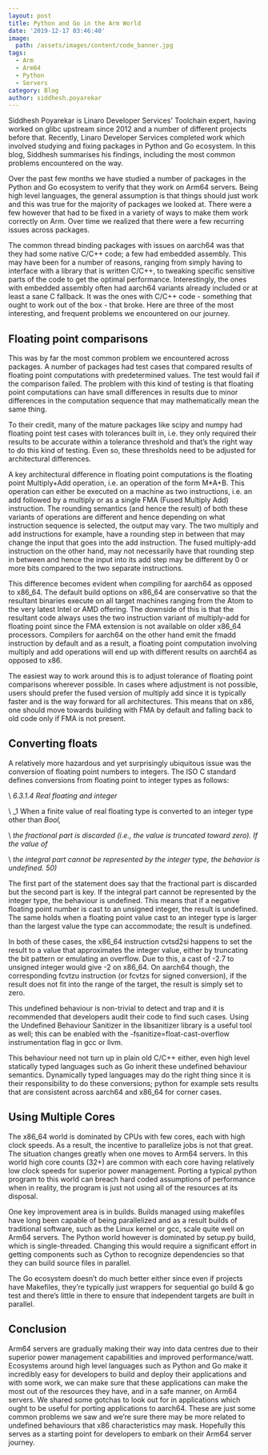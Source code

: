 ```yaml
---
layout: post
title: Python and Go in the Arm World
date: '2019-12-17 03:46:40'
image:
  path: /assets/images/content/code_banner.jpg
tags:
  - Arm
  - Arm64
  - Python
  - Servers
category: Blog
author: siddhesh.poyarekar
---
```

Siddhesh Poyarekar is Linaro Developer Services' Toolchain expert, having worked on glibc upstream since 2012 and a number of different projects before that. Recently, Linaro Developer Services completed work which involved studying and fixing packages in Python and Go ecosystem. In this blog, Siddhesh summarises his findings, including the most common problems encountered on the way. 

Over the past few months we have studied a number of packages in the Python and Go ecosystem to verify that they work on Arm64 servers. Being high level languages, the general assumption is that things should just work and this was true for the majority of packages we looked at. There were a few however that had to be fixed in a variety of ways to make them work correctly on Arm.  Over time we realized that there were a few recurring issues across packages.

The common thread binding packages with issues on aarch64 was that they had some native C/C++ code; a few had embedded assembly.  This may have been for a number of reasons, ranging from simply having to interface with a library that is written C/C++, to tweaking specific sensitive parts of the code to get the optimal performance.  Interestingly, the ones with embedded assembly often had aarch64 variants already included or at least a sane C fallback. It was the ones with C/C++ code - something that ought to work out of the box - that broke.  Here are three of the most interesting, and frequent problems we encountered on our journey.

## Floating point comparisons

This was by far the most common problem we encountered across packages. A number of packages had test cases that compared results of floating point computations with predetermined values. The test would fail if the comparison failed. The problem with this kind of testing is that floating point computations can have small differences in results due to minor differences in the computation sequence that may mathematically mean the same thing.

To their credit, many of the mature packages like scipy and numpy had floating point test cases with tolerances built in, i.e. they only required their results to be accurate within a tolerance threshold and that’s the right way to do this kind of testing. Even so, these thresholds need to be adjusted for architectural differences.

A key architectural difference in floating point computations is the floating point Multiply+Add operation, i.e. an operation of the form M*A+B. This operation can either be executed on a machine as two instructions, i.e. an add followed by a multiply or as a single FMA (Fused Multiply Add) instruction.  The rounding semantics (and hence the result) of both these variants of operations are different and hence depending on what instruction sequence is selected, the output may vary.  The two multiply and add instructions for example, have a rounding step in between that may change the input that goes into the add instruction. The fused multiply-add instruction on the other hand, may not necessarily have that rounding step in between and hence the input into its add step may be different by 0 or more bits compared to the two separate instructions.

This difference becomes evident when compiling for aarch64 as opposed to x86_64.  The default build options on x86_64 are conservative so that the resultant binaries execute on all target machines ranging from the Atom to the very latest Intel or AMD offering.  The downside of this is that the resultant code always uses the two instruction variant of multiply-add for floating point since the FMA extension is not available on older x86_64 processors.  Compilers for aarch64 on the other hand emit the fmadd instruction by default and as a result, a floating point computation involving multiply and add operations will end up with different results on aarch64 as opposed to x86.

The easiest way to work around this is to adjust tolerance of floating point comparisons wherever possible. In cases where adjustment is not possible, users should prefer the fused version of multiply add since it is typically faster and is the way forward for all architectures.  This means that on x86, one should move towards building with FMA by default and falling back to old code only if FMA is not present.

## Converting floats

A relatively more hazardous and yet surprisingly ubiquitous issue was the conversion of floating point numbers to integers. The ISO C standard defines conversions from floating point to integer types as follows:

\    _6.3.1.4 Real floating and integer_

\    _1 When a finite value of real floating type is converted to an integer type other than _Bool,_

\    _the fractional part is discarded (i.e., the value is truncated toward zero). If the value of_

\    _the integral part cannot be represented by the integer type, the behavior is undefined. 50)_

The first part of the statement does say that the fractional part is discarded but the second part is key.  If the integral part cannot be represented by the integer type, the behaviour is undefined. This means that if a negative floating point number is cast to an unsigned integer, the result is undefined. The same holds when a floating point value cast to an integer type is larger than the largest value the type can accommodate; the result is undefined.

In both of these cases, the x86_64 instruction cvtsd2si happens to set the result to a value that approximates the integer value, either by truncating the bit pattern or emulating an overflow.  Due to this, a cast of -2.7 to unsigned integer would give -2 on x86_64.  On aarch64 though, the corresponding fcvtzu instruction (or fcvtzs for signed conversion), if the result does not fit into the range of the target, the result is simply set to zero.

This undefined behaviour is non-trivial to detect and trap and it is recommended that developers audit their code to find such cases.  Using the Undefined Behaviour Sanitizer in the libsanitizer library is a useful tool as well; this can be enabled with the -fsanitize=float-cast-overflow instrumentation flag in gcc or llvm.

This behaviour need not turn up in plain old C/C++ either, even high level statically typed languages such as Go inherit these undefined behaviour semantics. Dynamically typed languages may do the right thing since it is their responsibility to do these conversions; python for example sets results that are consistent across aarch64 and x86_64 for corner cases.

## Using Multiple Cores

The x86_64 world is dominated by CPUs with few cores, each with high clock speeds.  As a result, the incentive to parallelize jobs is not that great.  The situation changes greatly when one moves to Arm64 servers.  In this world high core counts (32+) are common with each core having relatively low clock speeds for superior power management.  Porting a typical python program to this world can breach hard coded assumptions of performance when in reality, the program is just not using all of the resources at its disposal.

One key improvement area is in builds. Builds managed using makefiles have long been capable of being parallelized and as a result builds of traditional software, such as the Linux kernel or gcc, scale quite well on Arm64 servers. The Python world however is dominated by setup.py build, which is single-threaded. Changing this would require a significant effort in getting components such as Cython to recognize dependencies so that they can build source files in parallel.

The Go ecosystem doesn’t do much better either since even if projects have Makefiles, they’re typically just wrappers for sequential go build & go test and there’s little in there to ensure that independent targets are built in parallel.

## Conclusion

Arm64 servers are gradually making their way into data centres due to their superior power management capabilities and improved performance/watt.  Ecosystems around high level languages such as Python and Go make it incredibly easy for developers to build and deploy their applications and with some work, we can make sure that these applications can make the most out of the resources they have, and in a safe manner, on Arm64 servers. We shared some gotchas to look out for in applications which ought to be useful for porting applications to aarch64.  These are just some common problems we saw and we’re sure there may be more related to undefined behaviours that x86 characteristics may mask.  Hopefully this serves as a starting point for developers to embark on their Arm64 server journey.
